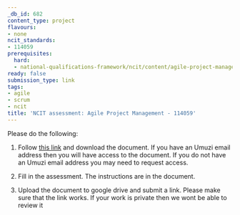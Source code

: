 ```yaml
---
_db_id: 682
content_type: project
flavours:
- none
ncit_standards:
- 114059
prerequisites:
  hard:
  - national-qualifications-framework/ncit/content/agile-project-management
ready: false
submission_type: link
tags:
- agile
- scrum
- ncit
title: 'NCIT assessment: Agile Project Management - 114059'
---
```


Please do the following:

1. Follow [this link](https://linkhttps://drive.google.com/file/d/1jgsba6Sb284kI7p7hDmMnfrW41EvbVlK/view?usp=sharing) and download the document. If you have an Umuzi email address then you will have access to the document. If you do not have an Umuzi email address you may need to request access.

2. Fill in the assessment. The instructions are in the document. 
   
4. Upload the document to google drive and submit a link. Please make sure that the link works. If your work is private then we wont be able to review it
